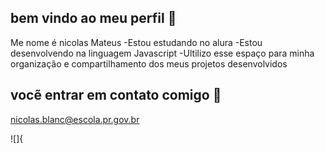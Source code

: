 ## bem vindo ao meu perfil 🖤
Me nome é nicolas Mateus 
-Estou estudando no alura
-Estou desenvolvendo na linguagem Javascript
-Ultilizo esse espaço para minha organização e compartilhamento dos meus projetos desenvolvidos
## vocẽ entrar em contato comigo 🖤


nicolas.blanc@escola.pr.gov.br

![]{
